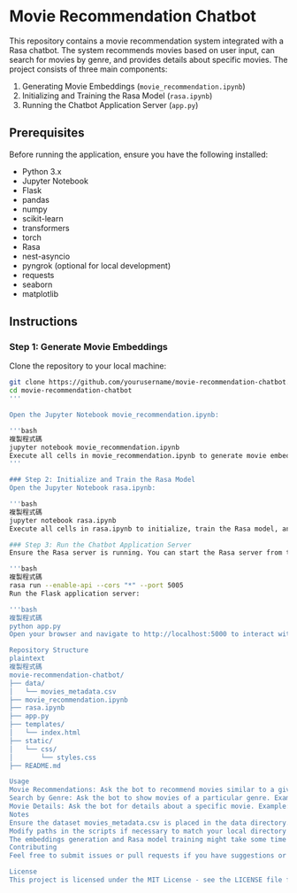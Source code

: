 # Movie Recommendation Chatbot

This repository contains a movie recommendation system integrated with a Rasa chatbot. The system recommends movies based on user input, can search for movies by genre, and provides details about specific movies. The project consists of three main components:

1. Generating Movie Embeddings (`movie_recommendation.ipynb`)
2. Initializing and Training the Rasa Model (`rasa.ipynb`)
3. Running the Chatbot Application Server (`app.py`)

## Prerequisites

Before running the application, ensure you have the following installed:

- Python 3.x
- Jupyter Notebook
- Flask
- pandas
- numpy
- scikit-learn
- transformers
- torch
- Rasa
- nest-asyncio
- pyngrok (optional for local development)
- requests
- seaborn
- matplotlib

## Instructions

### Step 1: Generate Movie Embeddings

Clone the repository to your local machine:

```bash
git clone https://github.com/yourusername/movie-recommendation-chatbot.git
cd movie-recommendation-chatbot
'''

Open the Jupyter Notebook movie_recommendation.ipynb:

'''bash
複製程式碼
jupyter notebook movie_recommendation.ipynb
Execute all cells in movie_recommendation.ipynb to generate movie embeddings and save them to movie_embeddings.pkl.
'''

### Step 2: Initialize and Train the Rasa Model
Open the Jupyter Notebook rasa.ipynb:

'''bash
複製程式碼
jupyter notebook rasa.ipynb
Execute all cells in rasa.ipynb to initialize, train the Rasa model, and start the Rasa server.

### Step 3: Run the Chatbot Application Server
Ensure the Rasa server is running. You can start the Rasa server from the command line if it's not already running:

'''bash
複製程式碼
rasa run --enable-api --cors "*" --port 5005
Run the Flask application server:

'''bash
複製程式碼
python app.py
Open your browser and navigate to http://localhost:5000 to interact with the chatbot.

Repository Structure
plaintext
複製程式碼
movie-recommendation-chatbot/
├── data/
│   └── movies_metadata.csv
├── movie_recommendation.ipynb
├── rasa.ipynb
├── app.py
├── templates/
│   └── index.html
├── static/
│   └── css/
│       └── styles.css
├── README.md

Usage
Movie Recommendations: Ask the bot to recommend movies similar to a given movie. Example: "Can you recommend a movie similar to Toy Story?"
Search by Genre: Ask the bot to show movies of a particular genre. Example: "Show me some action movies."
Movie Details: Ask the bot for details about a specific movie. Example: "Tell me about the movie Inception."
Notes
Ensure the dataset movies_metadata.csv is placed in the data directory.
Modify paths in the scripts if necessary to match your local directory structure.
The embeddings generation and Rasa model training might take some time depending on your hardware.
Contributing
Feel free to submit issues or pull requests if you have suggestions or improvements.

License
This project is licensed under the MIT License - see the LICENSE file for details.
